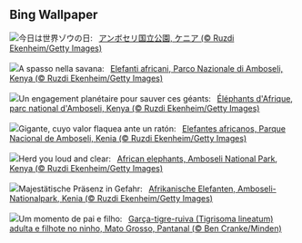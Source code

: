 ## Bing Wallpaper
![](https://www.bing.com/th?id=OHR.ElephantsAmboseli_JA-JP9387144040_UHD.jpg&w=1000)今日は世界ゾウの日:&nbsp;&ensp;[アンボセリ国立公園, ケニア (© Ruzdi Ekenheim/Getty Images)](https://www.bing.com/th?id=OHR.ElephantsAmboseli_JA-JP9387144040_UHD.jpg)
<br><br/>
![](https://www.bing.com/th?id=OHR.ElephantsAmboseli_IT-IT6102111870_UHD.jpg&w=1000)A spasso nella savana:&nbsp;&ensp;[Elefanti africani, Parco Nazionale di Amboseli, Kenya (© Ruzdi Ekenheim/Getty Images)](https://www.bing.com/th?id=OHR.ElephantsAmboseli_IT-IT6102111870_UHD.jpg)
<br><br/>
![](https://www.bing.com/th?id=OHR.ElephantsAmboseli_FR-FR7826915061_UHD.jpg&w=1000)Un engagement planétaire pour sauver ces géants:&nbsp;&ensp;[Éléphants d'Afrique, parc national d'Amboseli, Kenya (© Ruzdi Ekenheim/Getty Images)](https://www.bing.com/th?id=OHR.ElephantsAmboseli_FR-FR7826915061_UHD.jpg)
<br><br/>
![](https://www.bing.com/th?id=OHR.ElephantsAmboseli_ES-ES1712423219_UHD.jpg&w=1000)Gigante, cuyo valor flaquea ante un ratón:&nbsp;&ensp;[Elefantes africanos, Parque Nacional de Amboseli, Kenia (© Ruzdi Ekenheim/Getty Images)](https://www.bing.com/th?id=OHR.ElephantsAmboseli_ES-ES1712423219_UHD.jpg)
<br><br/>
![](https://www.bing.com/th?id=OHR.ElephantsAmboseli_EN-GB4173490150_UHD.jpg&w=1000)Herd you loud and clear:&nbsp;&ensp;[African elephants, Amboseli National Park, Kenya (© Ruzdi Ekenheim/Getty Images)](https://www.bing.com/th?id=OHR.ElephantsAmboseli_EN-GB4173490150_UHD.jpg)
<br><br/>
![](https://www.bing.com/th?id=OHR.ElephantsAmboseli_DE-DE5375674249_UHD.jpg&w=1000)Majestätische Präsenz in Gefahr:&nbsp;&ensp;[Afrikanische Elefanten, Amboseli-Nationalpark, Kenia (© Ruzdi Ekenheim/Getty Images)](https://www.bing.com/th?id=OHR.ElephantsAmboseli_DE-DE5375674249_UHD.jpg)
<br><br/>
![](https://www.bing.com/th?id=OHR.DiadosPais_PT-BR1045421907_UHD.jpg&w=1000)Um momento de pai e filho:&nbsp;&ensp;[Garça-tigre-ruiva (Tigrisoma lineatum) adulta e filhote no ninho, Mato Grosso, Pantanal (© Ben Cranke/Minden)](https://www.bing.com/th?id=OHR.DiadosPais_PT-BR1045421907_UHD.jpg)
<br><br/>
